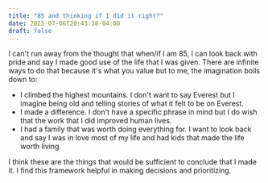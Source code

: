 ```yaml
---
title: "85 and thinking if I did it right?"
date: 2025-07-06T20:43:38-04:00
draft: false
---
```


I can't run away from the thought that when/if I am 85, I can look back with pride and say I made good use of the life that I was given. There are infinite ways to do that because it's what you value but to me, the imagination boils down to:
* I climbed the highest mountains. I don't want to say Everest but I imagine being old and telling stories of what it felt to be on Everest.
* I made a difference. I don't have a specific phrase in mind but I do wish that the work that I did improved human lives. 
* I had a family that was worth doing everything for. I want to look back and say I was in love most of my life and had kids that made the life worth living.

I think these are the things that would be sufficient to conclude that I made it. I find this framework helpful in making decisions and prioritizing.